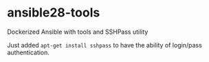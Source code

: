 # ansible28-tools
Dockerized Ansible with tools and SSHPass utility

Just added `apt-get install sshpass` to have the ability of login/pass authentication.
